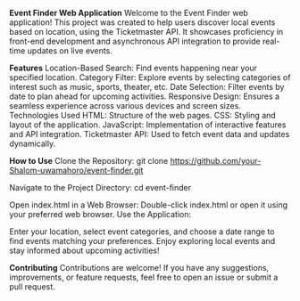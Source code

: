 **Event Finder Web Application**
Welcome to the Event Finder web application! This project was created to help users discover local events based on location, using the Ticketmaster API. It showcases proficiency in front-end development and asynchronous API integration to provide real-time updates on live events.

**Features**
Location-Based Search: Find events happening near your specified location.
Category Filter: Explore events by selecting categories of interest such as music, sports, theater, etc.
Date Selection: Filter events by date to plan ahead for upcoming activities.
Responsive Design: Ensures a seamless experience across various devices and screen sizes.
Technologies Used
HTML: Structure of the web pages.
CSS: Styling and layout of the application.
JavaScript: Implementation of interactive features and API integration.
Ticketmaster API: Used to fetch event data and updates dynamically.


**How to Use**
Clone the Repository:
git clone https://github.com/your-Shalom-uwamahoro/event-finder.git

Navigate to the Project Directory:
cd event-finder

Open index.html in a Web Browser:
Double-click index.html or open it using your preferred web browser.
Use the Application:

Enter your location, select event categories, and choose a date range to find events matching your preferences.
Enjoy exploring local events and stay informed about upcoming activities!

**Contributing**
Contributions are welcome! If you have any suggestions, improvements, or feature requests, feel free to open an issue or submit a pull request.

